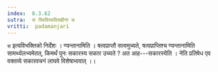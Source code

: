 ```yaml
---
index:  8.3.62
sutra:  स स्विदिस्वदिसहीनां च
vritti:  padamanjari
---
```


`स` इत्यविभक्तिको निर्देशः । ण्यन्तानामिति । षत्वप्राप्तौ सत्वमुच्यते, षत्वप्राप्तिश्च ण्यन्तानामिति सामर्थ्यलभ्यमेतत्, किमर्थं पुनः सकारस्य सकार उच्यते ? अत आह---सकारस्येति ।
नेति प्रतिषेध एव वक्तव्ये सकारवचनं लाघवे विशेषाभावात् ।।

